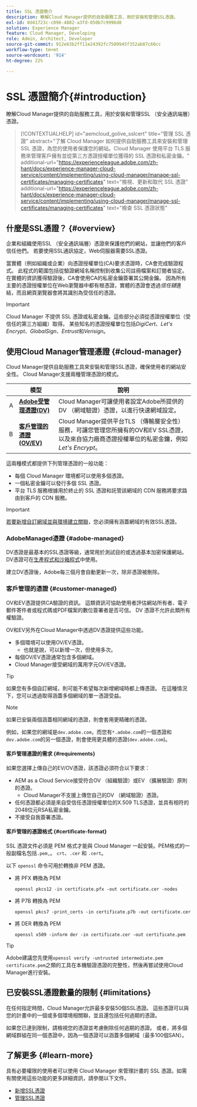 ```yaml
---
title: SSL 憑證簡介
description: 瞭解Cloud Manager提供的自助服務工具，用於安裝和管理SSL憑證。
exl-id: 0d41723c-c096-4882-a3fd-050b7c9996d8
solution: Experience Manager
feature: Cloud Manager, Developing
role: Admin, Architect, Developer
source-git-commit: 912e63b2ff11e24392fc7509945f352ab07c60cc
workflow-type: tm+mt
source-wordcount: '914'
ht-degree: 22%

---
```



# SSL 憑證簡介{#introduction}

瞭解Cloud Manager提供的自助服務工具，用於安裝和管理SSL （安全通訊端層）憑證。

>[!CONTEXTUALHELP]
>id="aemcloud_golive_sslcert"
>title="管理 SSL 憑證"
>abstract="了解 Cloud Manager 如何提供自助服務工具來安裝和管理 SSL 憑證，為您的使用者保護您的網站。Cloud Manager 使用平台 TLS 服務來管理客戶擁有並從第三方憑證授權單位獲得的 SSL 憑證和私密金鑰。"
>additional-url="https://experienceleague.adobe.com/zh-hant/docs/experience-manager-cloud-service/content/implementing/using-cloud-manager/manage-ssl-certificates/managing-certificates" text="檢視、更新和取代 SSL 憑證"
>additional-url="https://experienceleague.adobe.com/zh-hant/docs/experience-manager-cloud-service/content/implementing/using-cloud-manager/manage-ssl-certificates/managing-certificates" text="檢查 SSL 憑證狀態"

## 什麼是SSL憑證？ {#overview}

企業和組織使用SSL （安全通訊端層）憑證來保護他們的網站，並讓他們的客戶信任他們。 若要使用SSL通訊協定，Web伺服器需要SSL憑證。

當實體（例如組織或企業）向憑證授權單位(CA)要求憑證時，CA會完成驗證程式。 此程式的範圍包括從驗證網域名稱控制到收集公司註冊檔案和訂閱者協定。 在實體的資訊獲得驗證後，CA會使用CA的私密金鑰簽署其公開金鑰。 因為所有主要的憑證授權單位在Web瀏覽器中都有根憑證，實體的憑證會透過&#x200B;*信任鏈*&#x200B;連結，而且網頁瀏覽器會將其識別為受信任的憑證。

>[!IMPORTANT]
>
>Cloud Manager 不提供 SSL 憑證或私密金鑰。這些部分必須從憑證授權單位（受信任的第三方組織）取得。 某些知名的憑證授權單位包括&#x200B;*DigiCert*、*Let&#39;s Encrypt*、*GlobalSign*、*Entrust*&#x200B;和&#x200B;*Verisign*。

## 使用Cloud Manager管理憑證 {#cloud-manager}

Cloud Manager提供自助服務工具來安裝和管理SSL憑證，確保使用者的網站安全性。 Cloud Manager支援兩種管理憑證的模式。

| | 模型 | 說明 |
| --- | --- | --- |
| A | **[Adobe受管理憑證(DV)](#adobe-managed)** | Cloud Manager可讓使用者設定Adobe所提供的DV （網域驗證）憑證，以進行快速網域設定。 |
| B | **[客戶管理的憑證(OV/EV)](#customer-managed)** | Cloud Manager提供平台TLS （傳輸層安全性）服務，可讓您管理您所擁有的OV和EV SSL憑證，以及來自協力廠商憑證授權單位的私密金鑰，例如&#x200B;*Let&#39;s Encrypt*。 |

這兩種模式都提供下列管理憑證的一般功能：

* 每個 Cloud Manager 環境都可以使用多個憑證。
* 一個私密金鑰可以發行多個 SSL 憑證。
* 平台 TLS 服務根據用於終止的 SSL 憑證和託管該網域的 CDN 服務將要求路由到客戶的 CDN 服務。

>[!IMPORTANT]
>
>[若要新增自訂網域並與環境建立關聯](/help/implementing/cloud-manager/custom-domain-names/introduction.md)，您必須擁有涵蓋網域的有效SSL憑證。

### AdobeManaged憑證 {#adobe-managed}

DV憑證是最基本的SSL憑證等級，通常用於測試目的或透過基本加密保護網站。 DV憑證可在[生產程式和沙箱程式](/help/implementing/cloud-manager/getting-access-to-aem-in-cloud/program-types.md)中使用。

建立DV憑證後，Adobe每三個月會自動更新一次，除非憑證被刪除。

### 客戶管理的憑證 {#customer-managed}

OV和EV憑證提供CA驗證的資訊。 這類資訊可協助使用者評估網站所有者、電子郵件寄件者或程式碼或PDF檔案的數位簽署者是否可信。 DV 憑證不允許此類所有權驗證。

OV和EV另外在Cloud Manager中透過DV憑證提供這些功能。

* 多個環境可以使用OV/EV憑證。
   * 也就是說，可以新增一次，但使用多次。
* 每個OV/EV憑證通常包含多個網域。
* Cloud Manager接受網域的萬用字元OV/EV憑證。

>[!TIP]
>
>如果您有多個自訂網域，則可能不希望每次新增網域時都上傳憑證。 在這種情況下，您可以透過取得涵蓋多個網域的單一憑證受益。

>[!NOTE]
>
>如果已安裝兩個涵蓋相同網域的憑證，則會套用更精確的憑證。
>
>例如，如果您的網域是`dev.adobe.com`，而您有`*.adobe.com`的一個憑證和`dev.adobe.com`的另一個憑證，則會使用更具體的憑證(`dev.adobe.com`)。

#### 客戶管理憑證的需求 {#requirements}

如果您選擇上傳自己的EV/OV憑證，該憑證必須符合以下要求：

* AEM as a Cloud Service接受符合OV （組織驗證）或EV （擴展驗證）原則的憑證。
   * Cloud Manager不支援上傳您自己的DV （網域驗證）憑證。
* 任何憑證都必須是來自受信任憑證授權單位的X.509 TLS憑證，並具有相符的2048位元RSA私密金鑰。
* 不接受自我簽署憑證。

#### 客戶管理的憑證格式 {#certificate-format}

SSL 憑證文件必須是 PEM 格式才能與 Cloud Manager 一起安裝。PEM格式的一般副檔名包括`.pem,`。 `crt`、`.cer` 和 `.cert`。

以下 `openssl` 命令可用於轉換非 PEM 憑證。

* 將 PFX 轉換為 PEM

  ```shell
  openssl pkcs12 -in certificate.pfx -out certificate.cer -nodes
  ```

* 將 P7B 轉換為 PEM

  ```shell
  openssl pkcs7 -print_certs -in certificate.p7b -out certificate.cer
  ```

* 將 DER 轉換為 PEM

  ```shell
  openssl x509 -inform der -in certificate.cer -out certificate.pem
  ```

>[!TIP]
>
>Adobe建議您先使用`openssl verify -untrusted intermediate.pem certificate.pem`之類的工具在本機驗證憑證的完整性，然後再嘗試使用Cloud Manager進行安裝。

## 已安裝SSL憑證數量的限制 {#limitations}

在任何指定時間，Cloud Manager允許最多安裝50個SSL憑證。 這些憑證可以與您的計畫中的一個或多個環境相關聯，並且還包括任何過期的憑證。

如果您已達到限制，請檢視您的憑證並考慮刪除任何過期的憑證。 或者，將多個網域群組在同一個憑證中，因為一個憑證可以涵蓋多個網域（最多100個SAN）。

## 了解更多 {#learn-more}

具有必要權限的使用者可以使用 Cloud Manager 來管理計畫的 SSL 憑證。如需有關使用這些功能的更多詳細資訊，請參閱以下文件。

* [新增SSL憑證](/help/implementing/cloud-manager/managing-ssl-certifications/add-ssl-certificate.md) <!--CQDOC-21758, #4 -->
* [管理SSL憑證](/help/implementing/cloud-manager/managing-ssl-certifications/managing-certificates.md) <!--CQDOC-21758, #4 -->

